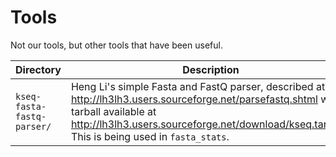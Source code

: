 Tools
=====

Not our tools, but other tools that have been useful.


Directory | Description
--------- | -----------
`kseq-fasta-fastq-parser/` | Heng Li's simple Fasta and FastQ parser, described at <http://lh3lh3.users.sourceforge.net/parsefastq.shtml> with a tarball available at <http://lh3lh3.users.sourceforge.net/download/kseq.tar.bz2>.  This is being used in `fasta_stats`.
